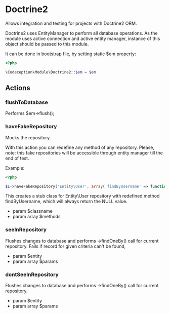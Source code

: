 # Doctrine2

Allows integration and testing for projects with Doctrine2 ORM.

Doctrine2 uses EntityManager to perform all database operations.
As the module uses active connection and active entity manager, instance of this object should be passed to this module.

It can be done in bootstrap file, by setting static $em property:

``` php
<?php

\Codeception\Module\Doctrine2::$em = $em

```


## Actions


### flushToDatabase


Performs $em->flush();

### haveFakeRepository


Mocks the repository.

With this action you can redefine any method of any repository.
Please, note: this fake repositories will be accessible through entity manager till the end of test.

Example:
``` php
<?php

$I->haveFakeRepository('Entity\User', array('findByUsername' => function($username) {  return null; }));

```

This creates a stub class for Entity\User repository with redefined method findByUsername, which will always return the NULL value.

 * param $classname
 * param array $methods

### seeInRepository


Flushes changes to database and performs ->findOneBy() call for current repository.
Fails if record for given criteria can\'t be found,

 * param $entity
 * param array $params

### dontSeeInRepository


Flushes changes to database and performs ->findOneBy() call for current repository.

 * param $entity
 * param array $params
